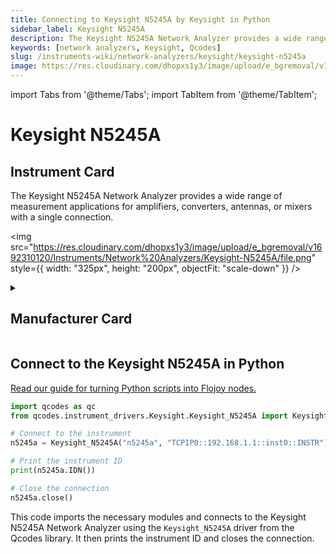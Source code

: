 ```yaml
---
title: Connecting to Keysight N5245A by Keysight in Python
sidebar_label: Keysight N5245A
description: The Keysight N5245A Network Analyzer provides a wide range of measurement applications for amplifiers, converters, antennas, or mixers with a single connection.
keywords: [network analyzers, Keysight, Qcodes]
slug: /instruments-wiki/network-analyzers/keysight/keysight-n5245a
image: https://res.cloudinary.com/dhopxs1y3/image/upload/e_bgremoval/v1692310120/Instruments/Network%20Analyzers/Keysight-N5245A/file.png
---
```


import Tabs from '@theme/Tabs';
import TabItem from '@theme/TabItem';

# Keysight N5245A

## Instrument Card

<div className="flex">

<div>

The Keysight N5245A Network Analyzer provides a wide range of measurement applications for amplifiers, converters, antennas, or mixers with a single connection.

</div>

<img src="https://res.cloudinary.com/dhopxs1y3/image/upload/e_bgremoval/v1692310120/Instruments/Network%20Analyzers/Keysight-N5245A/file.png" style={{ width: "325px", height: "200px", objectFit: "scale-down" }} />

</div>

<details>
<summary><h2>Manufacturer Card</h2></summary>

<img src="https://res.cloudinary.com/dhopxs1y3/image/upload/e_bgremoval/v1692125973/Instruments/Vendor%20Logos/Keysight.png" style={{ width: "100%", height: "170px",objectFit: "scale-down" }} />

Keysight Technologies, or Keysight, is an American company that manufactures electronics test and measurement equipment and software. <a href="https://www.keysight.com/us/en/home.html">Website</a>.

<ul>
  <li>Headquarters: USA</li>
  <li>Yearly Revenue (millions, USD): 5420.0</li>
</ul>
</details>

## Connect to the Keysight N5245A in Python

[Read our guide for turning Python scripts into Flojoy nodes.](https://docs.flojoy.ai/custom-nodes/creating-custom-node/)
<Tabs>
<TabItem value="Qcodes" label="Qcodes">

```python
import qcodes as qc
from qcodes.instrument_drivers.Keysight.Keysight_N5245A import Keysight_N5245A

# Connect to the instrument
n5245a = Keysight_N5245A("n5245a", "TCPIP0::192.168.1.1::inst0::INSTR")

# Print the instrument ID
print(n5245a.IDN())

# Close the connection
n5245a.close()
```

This code imports the necessary modules and connects to the Keysight N5245A Network Analyzer using the `Keysight_N5245A` driver from the Qcodes library. It then prints the instrument ID and closes the connection.

</TabItem>
</Tabs>